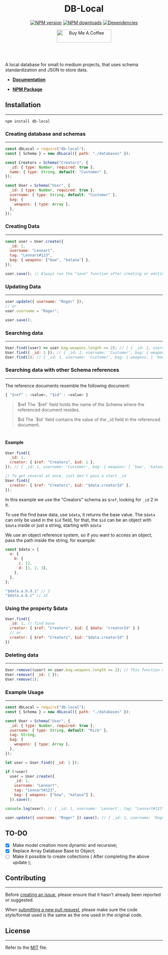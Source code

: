 <div align="center">
	<h1>DB-Local</h1>
	<p>
		<a href="https://www.npmjs.com/package/db-local"><img src="https://img.shields.io/npm/v/db-local.svg?color=3884FF&label=npm" alt="NPM version" /></a>
	<a href="https://www.npmjs.com/package/db-local"><img src="https://img.shields.io/npm/dt/db-local.svg?color=3884FF" alt="NPM downloads" /></a>
	<a href="https://www.npmjs.com/package/db-local"><img src="https://img.shields.io/badge/dependencies-0-brightgreen?color=3884FF" alt="Dependencies" /></a>
	</p>
	<p>
		<a href="https://www.buymeacoffee.com/lenxsr" target="_blank"><img src="https://cdn.buymeacoffee.com/buttons/default-blue.png" alt="Buy Me A Coffee" height="41" width="174"></a>
	</p>
	<br><br>
</div>

A local database for small to medium projects, that uses schema standardization and JSON to store data.

- **[Documentation](https://lenn.gitbook.io/db-local/starting)**

- **[NPM Package](https://npmjs.com/package/db-local)**

## Installation

---

```
npm install db-local
```

### Creating database and schemas

---

```js
const dbLocal = require("db-local");
const { Schema } = new dbLocal({ path: "./databases" });

const Creators = Schema("Creators", {
  _id: { type: Number, required: true },
  name: { type: String, default: "Customer" },
});

const User = Schema("User", {
  _id: { type: Number, required: true },
  username: { type: String, default: "Customer" },
  bag: {
    weapons: { type: Array },
  },
});
```

### Creating Data

---

```js
const user = User.create({
  _id: 1,
  username: "Lennart",
  tag: "Lennart#123",
  bag: { weapons: ["bow", "katana"] },
});

user.save(); // Always run the "save" function after creating or editing a user
```

### Updating Data

---

```js
user.update({ username: "Roger" });
// or
user.username = "Roger";

user.save();
```

### Searching data

---

```js
User.find((user) => user.bag.weapons.length >= 2); // [ { _id: 1, username: 'Customer', bag: { weapons: [ 'bow', 'katana' ] } }, { _id: 2, username: 'Customer 2', bag: { weapons: [ 'bow', 'katana', 'javascript' ] } } ]
User.find({ _id: 1 }); // { _id: 1, username: 'Customer', bag: { weapons: [ 'bow', 'katana' ] } }
User.find(1); // { _id: 1, username: 'Customer', bag: { weapons: [ 'bow', 'katana' ] } }
```

### Searching data with other Schema references

---

The reference documents resemble the following document:

```js
{ "$ref" : <value>, "$id" : <value> }
```

> $ref
>    The `$ref` field holds the name of the Schema where the referenced document resides.
>
> $id
>    The `$id` field contains the value of the \_id field in the referenced document.

#

#### Example

```js
User.find({
  _id: 1,
  creator: { $ref: "Creators", $id: 1 },
}); // { _id: 1, username: 'Customer', bag: { weapons: [ 'bow', 'katana' ] }, creator: { _id: 2, name: 'Lennart' } }

// To get several at once, just don't pass a start _id
User.find({
  creator: { $ref: "Creators", $id: "$data.creatorId" },
});
```

In this example we use the "Creators" schema as `$ref`, looking for `_id` 2 in it.

To use the find base data, use `$data`, it returns the base value.
The `$data` can only be used in the `$id` field, for that, the `$id` can be an object with `$data` inside or just a string, starting with `$data`

We use an object reference system, so if you want to access an object, pass the path inside the string, for example:

```js
const $data = {
  a: {
    b: {
      c: 22,
      d: [1, 2, 3],
    },
  },
};

"$data.a.b.d.1" // 2
"$data.a.b.c" // 22
```

### Using the property $data

```js
User.find({
  _id: 1, // find base
  creator: { $ref: "Creators", $id: { $data: "creatorId" } }
  // or
  creator: { $ref: "Creators", $id: "$data.creatorId" }
})
```

### Deleting data

---

```js
User.remove((user) => user.bag.weapons.length >= 2); // This function example removes multiple objects at once, be careful with usage.
User.remove({ _id: 1 });
User.remove(1);
```

###

### Example Usage

---

```js
const dbLocal = require("db-local");
const { Schema } = new dbLocal({ path: "./databases" });

const User = Schema("User", {
  _id: { type: Number, required: true },
  username: { type: String, default: "Rick" },
  tag: String,
  bag: {
    weapons: { type: Array },
  },
});

let user = User.find({ _id: 1 });

if (!user)
  user = User.create({
    _id: 1,
    username: "Lennart",
    tag: "Lennart#123",
    bag: { weapons: ["bow", "katana"] },
  }).save();

console.log(user); // { _id: 1, username: 'Lennart', tag: "Lennart#123" bag: { weapons: [ 'bow', 'katana' ] } }

user.update({ username: "Roger" }).save(); // { _id: 1, username: 'Roger', tag: "Lennart#123", bag: { weapons: [ 'bow', 'katana' ] } }
```

## TO-DO

- [x] Make model creation more dynamic and recursive;
- [x] Replace Array Database Base to Object;
- [ ] Make it possible to create collections ( After completing the above update );

## Contributing

---

Before [creating an issue](https://github.com/Lenn-xsr/db-local/issues), please ensure that it hasn't already been reported or suggested.

When [submitting a new pull request](https://github.com/Lenn-xsr/db-local/pulls), please make sure the code style/format used is the same as the one used in the original code.

## License

---

Refer to the [MIT](https://choosealicense.com/licenses/mit/) file.
